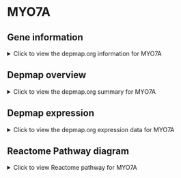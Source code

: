 <h1>MYO7A</h1>

<h2>Gene information</h2>
<details>
  <summary>Click to view the depmap.org information for MYO7A</summary>
  <iframe src="https://depmap.org/portal/gene/MYO7A?tab=about" style="border:none;width:100%;height:800px"></iframe>
</details>

<h2>Depmap overview</h2>
<details>
  <summary>Click to view the depmap.org summary for MYO7A</summary>
  <iframe src="https://depmap.org/portal/gene/MYO7A?tab=overview" style="border:none;width:100%;height:800px"></iframe>
</details>

<h2>Depmap expression</h2>
<details>
  <summary>Click to view the depmap.org expression data for MYO7A</summary>
  <iframe src="https://depmap.org/portal/gene/MYO7A?tab=characterization" style="border:none;width:100%;height:800px"></iframe>
</details>



<h2>Reactome Pathway diagram</h2>
<details>
  <summary>Click to view Reactome pathway for MYO7A</summary>
  <p>The canonical retinoid cycle in rods (twilight vision)</p>
  <iframe src="https://reactome.org/PathwayBrowser/#/R-HSA-2453902" style="border:none;width:100%;height:800px"></iframe>
</details>



